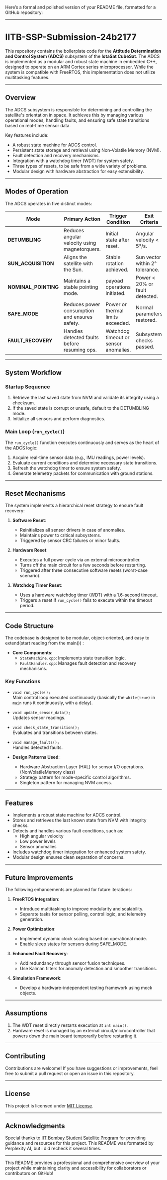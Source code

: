 Here’s a formal and polished version of your README file, formatted for a GitHub repository:

---

# IITB-SSP-Submission-24b2177

This repository contains the boilerplate code for the **Attitude Determination and Control System (ADCS)** subsystem of the **IotaSat CubeSat**. The ADCS is implemented as a modular and robust state machine in embedded C++, designed to operate on an ARM Cortex series microprocessor. While the system is compatible with FreeRTOS, this implementation does not utilize multitasking features.

---

## Overview

The ADCS subsystem is responsible for determining and controlling the satellite's orientation in space. It achieves this by managing various operational modes, handling faults, and ensuring safe state transitions based on real-time sensor data.

Key features include:
- A robust state machine for ADCS control.
- Persistent state storage and retrieval using Non-Volatile Memory (NVM).
- Fault detection and recovery mechanisms.
- Integration with a watchdog timer (WDT) for system safety.
- Three types of resets, to be safe from a wide variety of problems.
- Modular design with hardware abstraction for easy extensibility.

---

## Modes of Operation

The ADCS operates in five distinct modes:

| **Mode**             | **Primary Action**                              | **Trigger Condition**                  | **Exit Criteria**                        |
|-----------------------|------------------------------------------------|----------------------------------------|------------------------------------------|
| **DETUMBLING**        | Reduces angular velocity using magnetorquers.  | Initial state after reset.             | Angular velocity < 5°/s.                 |
| **SUN_ACQUISITION**   | Aligns the satellite with the Sun.             | Stable rotation achieved.              | Sun vector within 2° tolerance.          |
| **NOMINAL_POINTING**  | Maintains a stable pointing mode.              | payoad operations initiated.          | Power < 20% or fault detected.           |
| **SAFE_MODE**         | Reduces power consumption and ensures safety.  | Power or thermal limits exceeded.      | Normal parameters restored.              |
| **FAULT_RECOVERY**    | Handles detected faults before resuming ops.   | Watchdog timeout or sensor anomalies.  | Subsystem checks passed.                 |

---

## System Workflow

### Startup Sequence
1. Retrieve the last saved state from NVM and validate its integrity using a checksum.
2. If the saved state is corrupt or unsafe, default to the DETUMBLING mode.
3. Initialize all sensors and perform diagnostics.

### Main Loop (`run_cycle()`)
The `run_cycle()` function executes continuously and serves as the heart of the ADCS logic:
1. Acquire real-time sensor data (e.g., IMU readings, power levels).
2. Evaluate current conditions and determine necessary state transitions.
3. Refresh the watchdog timer to ensure system safety.
4. Generate telemetry packets for communication with ground stations.

---

## Reset Mechanisms

The system implements a hierarchical reset strategy to ensure fault recovery:

1. **Software Reset**:
   - Reinitializes all sensor drivers in case of anomalies.
   - Maintains power to critical subsystems.
   - Triggered by sensor CRC failures or minor faults.

2. **Hardware Reset**:
   - Executes a full power cycle via an external microcontroller.
   - Turns off the main circuit for a few seconds before restarting.
   - Triggered after three consecutive software resets (worst-case scenario).

3. **Watchdog Timer Reset**:
   - Uses a hardware watchdog timer (WDT) with a 1.6-second timeout.
   - Triggers a reset if `run_cycle()` fails to execute within the timeout period.

---

## Code Structure

The codebase is designed to be modular, object-oriented, and easy to extend(start reading from the main()) :

- **Core Components**:
  - `StateMachine.cpp`: Implements state transition logic.
  - `FaultHandler.cpp`: Manages fault detection and recovery mechanisms.

### Key Functions
- `void run_cycle();`  
  Main control loop executed continuously (basically the `while(true)` in `main` runs it continuously, with a delay).
- `void update_sensor_data();`  
  Updates sensor readings.
- `void check_state_transition();`  
  Evaluates and transitions between states.
- `void manage_faults();`  
  Handles detected faults.


- **Design Patterns Used**:
  - Hardware Abstraction Layer (HAL) for sensor I/O operations.(NonVolatileMemory class)
  - Strategy pattern for mode-specific control algorithms.
  - Singleton pattern for managing NVM access.

---

## Features

- Implements a robust state machine for ADCS control.
- Stores and retrieves the last known state from NVM with integrity checks.
- Detects and handles various fault conditions, such as:
  - High angular velocity
  - Low power levels
  - Sensor anomalies
- Includes watchdog timer integration for enhanced system safety.
- Modular design ensures clean separation of concerns.

---

## Future Improvements

The following enhancements are planned for future iterations:

1. **FreeRTOS Integration**:
   - Introduce multitasking to improve modularity and scalability.
   - Separate tasks for sensor polling, control logic, and telemetry generation.

2. **Power Optimization**:
   - Implement dynamic clock scaling based on operational mode.
   - Enable sleep states for sensors during SAFE_MODE.

3. **Enhanced Fault Recovery**:
   - Add redundancy through sensor fusion techniques.
   - Use Kalman filters for anomaly detection and smoother transitions.

4. **Simulation Framework**:
   - Develop a hardware-independent testing framework using mock objects.

---

## Assumptions

1. The WDT reset directly restarts execution at `int main()`.
2. Hardware reset is managed by an external circuit/microcontroller that powers down the main board temporarily before restarting it.

---

## Contributing

Contributions are welcome! If you have suggestions or improvements, feel free to submit a pull request or open an issue in this repository.

---

## License

This project is licensed under [MIT License](LICENSE).

---

## Acknowledgments

Special thanks to [IIT Bombay Student Satellite Program](https://www.aero.iitb.ac.in/satlab/) for providing guidance and resources for this project.
This README was formatted by Perplexity AI, but i did recheck it several times. 

--- 

This README provides a professional and comprehensive overview of your project while maintaining clarity and accessibility for collaborators or contributors on GitHub!
